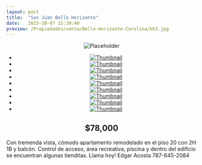 ```yaml
---
layout: post
title:  "San Juan Bello Horizonte"
date:   2015-10-07 15:39:40
preview: /Propiedades/venta/Bello-Horizonte-Carolina/bh3.jpg
---
```

<center>
	<div class="mainImg">
		<img src="/Edweb/Propiedades/venta/Bello-Horizonte-Carolina/bh3.jpg" alt="Placeholder" class="custom">
	</div>
	<ul class="thumbnails">
	  <li>
	    <a href="/Edweb/Propiedades/venta/Bello-Horizonte-Carolina/bh3.jpg">
	      <img class="tumbnails" src="/Edweb/Propiedades/venta/Bello-Horizonte-Carolina/bh3.jpg" alt="Thumbnail">
	    </a>
	  </li>
	  <li>
	    <a href="/Edweb/Propiedades/venta/Bello-Horizonte-Carolina/bh2.jpg">
	      <img class="tumbnails" src="/Edweb/Propiedades/venta/Bello-Horizonte-Carolina/bh2.jpg" alt="Thumbnail">
	    </a>
	  </li>
	  <li>
	    <a href="/Edweb/Propiedades/venta/Bello-Horizonte-Carolina/bh1.jpg">
	      <img class="tumbnails" src="/Edweb/Propiedades/venta/Bello-Horizonte-Carolina/bh1.jpg" alt="Thumbnail">
	    </a>
	  </li>
	  <li>
	    <a href="/Edweb/Propiedades/venta/Bello-Horizonte-Carolina/bh4.jpg">
	      <img class="tumbnails" src="/Edweb/Propiedades/venta/Bello-Horizonte-Carolina/bh4.jpg" alt="Thumbnail">
	    </a>
	  </li>
	  <li>
	    <a href="/Edweb/Propiedades/venta/Bello-Horizonte-Carolina/bh5.jpg">
	      <img class="tumbnails" src="/Edweb/Propiedades/venta/Bello-Horizonte-Carolina/bh5.jpg" alt="Thumbnail">
	    </a>
	  </li>
	  <li>
	    <a href="/Edweb/Propiedades/venta/Bello-Horizonte-Carolina/bh6.jpg">
	      <img class="tumbnails" src="/Edweb/Propiedades/venta/Bello-Horizonte-Carolina/bh6.jpg" alt="Thumbnail">
	    </a>
	  </li>
	  <li>
	    <a href="/Edweb/Propiedades/venta/Bello-Horizonte-Carolina/bh7.jpg">
	      <img class="tumbnails" src="/Edweb/Propiedades/venta/Bello-Horizonte-Carolina/bh7.jpg" alt="Thumbnail">
	    </a>
	  </li>
	  <li>
	    <a href="/Edweb/Propiedades/venta/Bello-Horizonte-Carolina/bh8.jpg">
	      <img class="tumbnails" src="/Edweb/Propiedades/venta/Bello-Horizonte-Carolina/bh8.jpg" alt="Thumbnail">
	    </a>
	  </li>
	  <li>
	    <a href="/Edweb/Propiedades/venta/Bello-Horizonte-Carolina/bh9.jpg">
	      <img class="tumbnails" src="/Edweb/Propiedades/venta/Bello-Horizonte-Carolina/bh9.jpg" alt="Thumbnail">
	    </a>
	  </li>
	</ul>
	<script src="https://ajax.googleapis.com/ajax/libs/jquery/1.9.1/jquery.min.js"></script>
	<script type="text/javascript" src="/Edweb/js/jquery.simpleGal.js"></script>
	<script>
	  $(document).ready(function () {
	    $('.thumbnails').simpleGal({
	      mainImage: '.custom'
	    });
	  });
	</script>
</center>

<center><h2>$78,000</h2></center>

Con tremenda vista, cómodo apartamento remodelado en el piso 20 con 2H 1B y balcón. Control de acceso, área recreativa, piscina y dentro del edificio se encuentran algunas tienditas. Llama hoy! Edgar Acosta 787-645-2084
